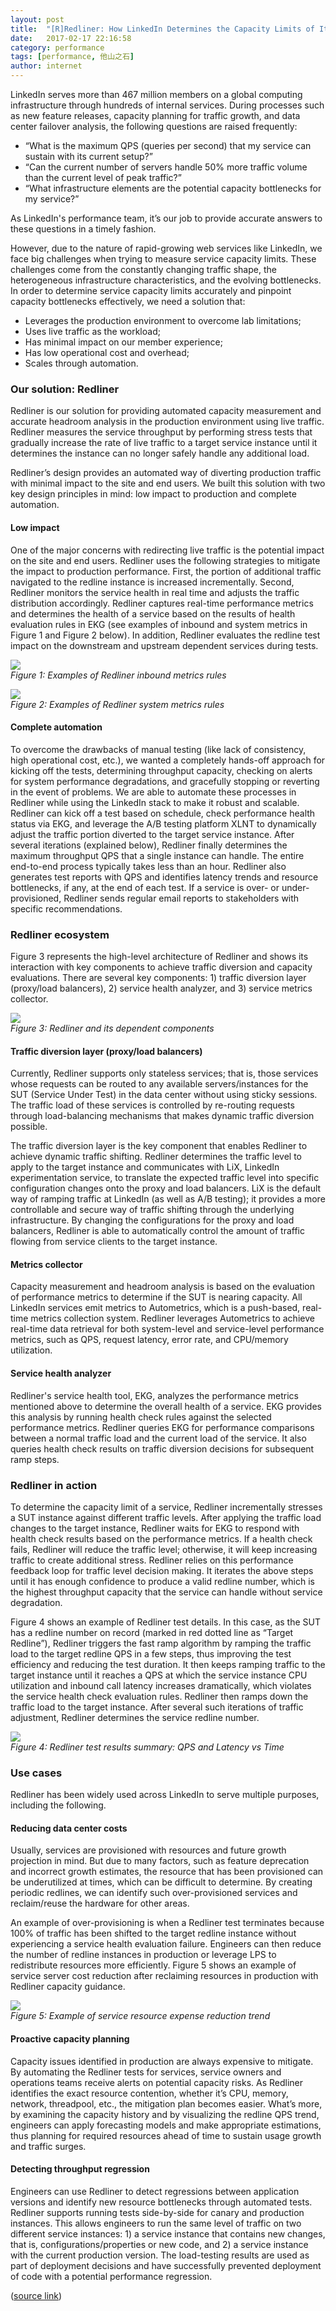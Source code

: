 ```yaml
---  
layout: post  
title:  "[R]Redliner: How LinkedIn Determines the Capacity Limits of Its Services"  
date:   2017-02-17 22:16:58  
category: performance  
tags: [performance, 他山之石]  
author: internet  
---  
```


LinkedIn serves more than 467 million members on a global computing infrastructure through hundreds of internal services. During processes such as new feature releases, capacity planning for traffic growth, and data center failover analysis, the following questions are raised frequently:  

- “What is the maximum QPS (queries per second) that my service can sustain with its current setup?”  
- “Can the current number of servers handle 50% more traffic volume than the current level of peak traffic?”  
- “What infrastructure elements are the potential capacity bottlenecks for my service?”  

As LinkedIn's performance team, it’s our job to provide accurate answers to these questions in a timely fashion.  

However, due to the nature of rapid-growing web services like LinkedIn, we face big challenges when trying to measure service capacity limits. These challenges come from the constantly changing traffic shape, the heterogeneous infrastructure characteristics, and the evolving bottlenecks. In order to determine service capacity limits accurately and pinpoint capacity bottlenecks effectively, we need a solution that:  

- Leverages the production environment to overcome lab limitations;  
- Uses live traffic as the workload;  
- Has minimal impact on our member experience;  
- Has low operational cost and overhead;  
- Scales through automation.  

### Our solution: Redliner  

Redliner is our solution for providing automated capacity measurement and accurate headroom analysis in the production environment using live traffic. Redliner measures the service throughput by performing stress tests that gradually increase the rate of live traffic to a target service instance until it determines the instance can no longer safely handle any additional load.  

Redliner’s design provides an automated way of diverting production traffic with minimal impact to the site and end users. We built this solution with two key design principles in mind: low impact to production and complete automation.  

#### **Low impact**  

One of the major concerns with redirecting live traffic is the potential impact on the site and end users. Redliner uses the following strategies to mitigate the impact to production performance. First, the portion of additional traffic navigated to the redline instance is increased incrementally. Second, Redliner monitors the service health in real time and adjusts the traffic distribution accordingly. Redliner captures real-time performance metrics and determines the health of a service based on the results of health evaluation rules in EKG (see examples of inbound and system metrics in Figure 1 and Figure 2 below). In addition, Redliner evaluates the redline test impact on the downstream and upstream dependent services during tests.  

![](/image/170217_img01.jpg)  
*Figure 1: Examples of Redliner inbound metrics rules*  

![](/image/170217_img02.jpg)  
*Figure 2: Examples of Redliner system metrics rules*  

#### **Complete automation**  

To overcome the drawbacks of manual testing (like lack of consistency, high operational cost, etc.), we wanted a completely hands-off approach for kicking off the tests, determining throughput capacity, checking on alerts for system performance degradations, and gracefully stopping or reverting in the event of problems. We are able to automate these processes in Redliner while using the LinkedIn stack to make it robust and scalable. Redliner can kick off a test based on schedule, check performance health status via EKG, and leverage the A/B testing platform XLNT to dynamically adjust the traffic portion diverted to the target service instance. After several iterations (explained below), Redliner finally determines the maximum throughput QPS that a single instance can handle. The entire end-to-end process typically takes less than an hour. Redliner also generates test reports with QPS and identifies latency trends and resource bottlenecks, if any, at the end of each test. If a service is over- or under-provisioned, Redliner sends regular email reports to stakeholders with specific recommendations.  

### Redliner ecosystem  

Figure 3 represents the high-level architecture of Redliner and shows its interaction with key components to achieve traffic diversion and capacity evaluations. There are several key components: 1) traffic diversion layer (proxy/load balancers), 2) service health analyzer, and 3) service metrics collector.  

![](/image/170217_img03.jpg)  
*Figure 3: Redliner and its dependent components*  

#### **Traffic diversion layer (proxy/load balancers)**  
Currently, Redliner supports only stateless services; that is, those services whose requests can be routed to any available servers/instances for the SUT (Service Under Test) in the data center without using sticky sessions. The traffic load of these services is controlled by re-routing requests through load-balancing mechanisms that makes dynamic traffic diversion possible.  

The traffic diversion layer is the key component that enables Redliner to achieve dynamic traffic shifting. Redliner determines the traffic level to apply to the target instance and communicates with LiX, LinkedIn experimentation service, to translate the expected traffic level into specific configuration changes onto the proxy and load balancers. LiX is the default way of ramping traffic at LinkedIn (as well as A/B testing); it provides a more controllable and secure way of traffic shifting through the underlying infrastructure. By changing the configurations for the proxy and load balancers, Redliner is able to automatically control the amount of traffic flowing from service clients to the target instance.  

#### **Metrics collector**  
Capacity measurement and headroom analysis is based on the evaluation of performance metrics to determine if the SUT is nearing capacity. All LinkedIn services emit metrics to Autometrics, which is a push-based, real-time metrics collection system. Redliner leverages Autometrics to achieve real-time data retrieval for both system-level and service-level performance metrics, such as QPS, request latency, error rate, and CPU/memory utilization.  

#### **Service health analyzer**  
Redliner's service health tool, EKG, analyzes the performance metrics mentioned above to determine the overall health of a service. EKG provides this analysis by running health check rules against the selected performance metrics. Redliner queries EKG for performance comparisons between a normal traffic load and the current load of the service. It also queries health check results on traffic diversion decisions for subsequent ramp steps.  

### Redliner in action  

To determine the capacity limit of a service, Redliner incrementally stresses a SUT instance against different traffic levels. After applying the traffic load changes to the target instance, Redliner waits for EKG to respond with health check results based on the performance metrics. If a health check fails, Redliner will reduce the traffic level; otherwise, it will keep increasing traffic to create additional stress. Redliner relies on this performance feedback loop for traffic level decision making. It iterates the above steps until it has enough confidence to produce a valid redline number, which is the highest throughput capacity that the service can handle without service degradation.  

Figure 4 shows an example of Redliner test details. In this case, as the SUT has a redline number on record (marked in red dotted line as “Target Redline”), Redliner triggers the fast ramp algorithm by ramping the traffic load to the target redline QPS in a few steps, thus improving the test efficiency and reducing the test duration. It then keeps ramping traffic to the target instance until it reaches a QPS at which the service instance CPU utilization and inbound call latency increases dramatically, which violates the service health check evaluation rules. Redliner then ramps down the traffic load to the target instance. After several such iterations of traffic adjustment, Redliner determines the service redline number.  

![](/image/170217_img04.jpg)  
*Figure 4: Redliner test results summary: QPS and Latency vs Time*  

### Use cases  

Redliner has been widely used across LinkedIn to serve multiple purposes, including the following.  

#### **Reducing data center costs**  
Usually, services are provisioned with resources and future growth projection in mind. But due to many factors, such as feature deprecation and incorrect growth estimates, the resource that has been provisioned can be underutilized at times, which can be difficult to determine. By creating periodic redlines, we can identify such over-provisioned services and reclaim/reuse the hardware for other areas.  

An example of over-provisioning is when a Redliner test terminates because 100% of traffic has been shifted to the target redline instance without experiencing a service health evaluation failure. Engineers can then reduce the number of redline instances in production or leverage LPS to redistribute resources more efficiently. Figure 5 shows an example of service server cost reduction after reclaiming resources in production with Redliner capacity guidance.  

![](/image/170217_img05.jpg)  
*Figure 5: Example of service resource expense reduction trend*  

#### **Proactive capacity planning**  
Capacity issues identified in production are always expensive to mitigate. By automating the Redliner tests for services, service owners and operations teams receive alerts on potential capacity risks. As Redliner identifies the exact resource contention, whether it’s CPU, memory, network, threadpool, etc., the mitigation plan becomes easier. What’s more, by examining the capacity history and by visualizing the redline QPS trend, engineers can apply forecasting models and make appropriate estimations, thus planning for required resources ahead of time to sustain usage growth and traffic surges.  

#### **Detecting throughput regression**  
Engineers can use Redliner to detect regressions between application versions and identify new resource bottlenecks through automated tests. Redliner supports running tests side-by-side for canary and production instances. This allows engineers to run the same level of traffic on two different service instances: 1) a service instance that contains new changes, that is, configurations/properties or new code, and 2) a service instance with the current production version. The load-testing results are used as part of deployment decisions and have successfully prevented deployment of code with a potential performance regression.  
  
  
([source link](https://engineering.linkedin.com/blog/2017/02/redliner--how-linkedin-determines-the-capacity-limits-of-its-ser))